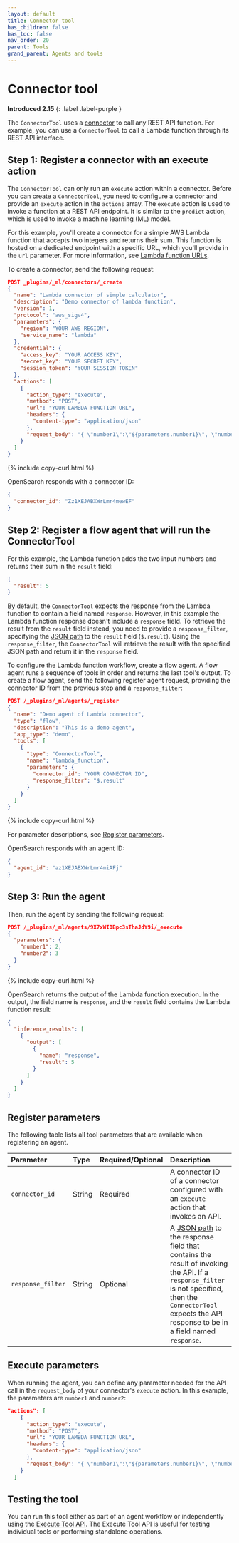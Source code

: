 ```yaml
---
layout: default
title: Connector tool
has_children: false
has_toc: false
nav_order: 20
parent: Tools
grand_parent: Agents and tools
---
```


<!-- vale off -->
# Connector tool
**Introduced 2.15**
{: .label .label-purple }
<!-- vale on -->

The `ConnectorTool` uses a [connector]({{site.url}}{{site.baseurl}}/ml-commons-plugin/remote-models/connectors/) to call any REST API function. For example, you can use a `ConnectorTool` to call a Lambda function through its REST API interface.

## Step 1: Register a connector with an execute action

The `ConnectorTool` can only run an `execute` action within a connector. Before you can create a `ConnectorTool`, you need to configure a connector and provide an `execute` action in the `actions` array. The `execute` action is used to invoke a function at a REST API endpoint. It is similar to the `predict` action, which is used to invoke a machine learning (ML) model. 

For this example, you'll create a connector for a simple AWS Lambda function that accepts two integers and returns their sum. This function is hosted on a dedicated endpoint with a specific URL, which you'll provide in the `url` parameter. For more information, see [Lambda function URLs](https://docs.aws.amazon.com/lambda/latest/dg/lambda-urls.html).

To create a connector, send the following request:

```json
POST _plugins/_ml/connectors/_create
{
  "name": "Lambda connector of simple calculator",
  "description": "Demo connector of lambda function",
  "version": 1,
  "protocol": "aws_sigv4",
  "parameters": {
    "region": "YOUR AWS REGION",
    "service_name": "lambda"
  },
  "credential": {
    "access_key": "YOUR ACCESS KEY",
    "secret_key": "YOUR SECRET KEY",
    "session_token": "YOUR SESSION TOKEN"
  },
  "actions": [
    {
      "action_type": "execute",
      "method": "POST",
      "url": "YOUR LAMBDA FUNCTION URL",
      "headers": {
        "content-type": "application/json"
      },
      "request_body": "{ \"number1\":\"${parameters.number1}\", \"number2\":\"${parameters.number2}\" }"
    }
  ]
}
```
{% include copy-curl.html %} 

OpenSearch responds with a connector ID:

```json
{
  "connector_id": "Zz1XEJABXWrLmr4mewEF"
}
```

## Step 2: Register a flow agent that will run the ConnectorTool

For this example, the Lambda function adds the two input numbers and returns their sum in the `result` field:

```json
{
  "result": 5
}
```

By default, the `ConnectorTool` expects the response from the Lambda function to contain a field named `response`. However, in this example the Lambda function response doesn't include a `response` field. To retrieve the result from the `result` field instead, you need to provide a `response_filter`, specifying the [JSON path](https://github.com/json-path/JsonPath) to the `result` field (`$.result`). Using the `response_filter`, the `ConnectorTool` will retrieve the result with the specified JSON path and return it in the `response` field.

To configure the Lambda function workflow, create a flow agent. A flow agent runs a sequence of tools in order and returns the last tool's output. To create a flow agent, send the following register agent request, providing the connector ID from the previous step and a `response_filter`:

```json
POST /_plugins/_ml/agents/_register
{
  "name": "Demo agent of Lambda connector",
  "type": "flow",
  "description": "This is a demo agent",
  "app_type": "demo",
  "tools": [
    {
      "type": "ConnectorTool",
      "name": "lambda_function",
      "parameters": {
        "connector_id": "YOUR CONNECTOR ID",
        "response_filter": "$.result"
      }
    }
  ]
}
```
{% include copy-curl.html %} 

For parameter descriptions, see [Register parameters](#register-parameters).

OpenSearch responds with an agent ID:

```json
{
  "agent_id": "az1XEJABXWrLmr4miAFj"
}
```

## Step 3: Run the agent

Then, run the agent by sending the following request:

```json
POST /_plugins/_ml/agents/9X7xWI0Bpc3sThaJdY9i/_execute
{
  "parameters": {
    "number1": 2,
    "number2": 3
  }
}
```
{% include copy-curl.html %} 

OpenSearch returns the output of the Lambda function execution. In the output, the field name is `response`, and the `result` field contains the Lambda function result:

```json
{
  "inference_results": [
    {
      "output": [
        {
          "name": "response",
          "result": 5
        }
      ]
    }
  ]
}
```

## Register parameters

The following table lists all tool parameters that are available when registering an agent.

Parameter | Type | Required/Optional | Description
:--- | :--- | :--- | :---
`connector_id` | String | Required | A connector ID of a connector configured with an `execute` action that invokes an API.
`response_filter` | String | Optional | A [JSON path](https://github.com/json-path/JsonPath) to the response field that contains the result of invoking the API. If a `response_filter` is not specified, then the `ConnectorTool` expects the API response to be in a field named `response`.

## Execute parameters

When running the agent, you can define any parameter needed for the API call in the `request_body` of your connector's `execute` action. In this example, the parameters are `number1` and `number2`:

```json
"actions": [
    {
      "action_type": "execute",
      "method": "POST",
      "url": "YOUR LAMBDA FUNCTION URL",
      "headers": {
        "content-type": "application/json"
      },
      "request_body": "{ \"number1\":\"${parameters.number1}\", \"number2\":\"${parameters.number2}\" }"
    }
  ]
```

## Testing the tool

You can run this tool either as part of an agent workflow or independently using the [Execute Tool API]({{site.url}}{{site.baseurl}}/ml-commons-plugin/api/execute-tool/). The Execute Tool API is useful for testing individual tools or performing standalone operations.